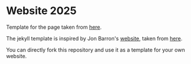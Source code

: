 # Website 2025

Template for the page taken from [here](https://saurabhg.web.illinois.edu/).

The jekyll template is inspired by Jon Barron's [website](https://jonbarron.info/), taken from [here](https://github.com/leonidk/leonidk.github.io).

You can directly fork this repository and use it as a template for your own website. 

